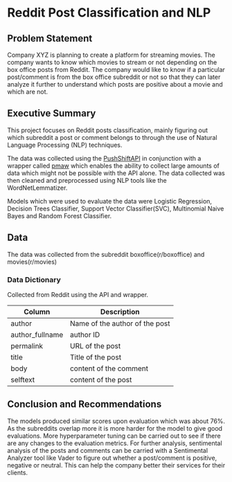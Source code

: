 # Reddit Post Classification and NLP

## Problem Statement
Company XYZ is planning to create a platform for streaming movies. The company wants to know which movies to stream or not depending on the box office posts from Reddit.
The company would like to know if a particular post/comment is from the box office subreddit or not so that they can later analyze it further to understand which posts are positive about a movie and which are not.



## Executive Summary
This project focuses on Reddit posts classification, mainly figuring out which subreddit a post or comment belongs to through the use of Natural Language Processing (NLP) techniques.

The data was collected using the [PushShiftAPI](https://github.com/pushshift/api) in conjunction with a wrapper called [pmaw](https://github.com/mattpodolak/pmaw) which enables the ability to collect large amounts of data which might not be possible with the API alone.
The data collected was then cleaned and preprocessed using NLP tools like the WordNetLemmatizer.

Models which were used to evaluate the data were Logistic Regression, Decision Trees Classifier, Support Vector Classifier(SVC), Multinomial Naive Bayes and Random Forest Classifier.



## Data
The data was collected from the subreddit boxoffice(r/boxoffice) and movies(r/movies)

### Data Dictionary
Collected from Reddit using the API and wrapper.

| Column | Description|
|--------|------------|
|author| Name of the author of the post|
| author_fullname | author ID |
| permalink | URL of the post |
| title | Title of the post |
| body | content of the comment |
| selftext | content of the post |


## Conclusion and Recommendations
The models produced similar scores upon evaluation which was about 76%. As the subreddits overlap more it is more harder for the model to give good evaluations. 
More hyperparameter tuning can be carried out to see if there are any changes to the evaluation metrics.
For further analysis, sentimental analysis of the posts and comments can be carried with a Sentimental Analyzer tool like Vader to figure out whether a post/comment is positive, negative or neutral. 
This can help the company better their services for their clients.